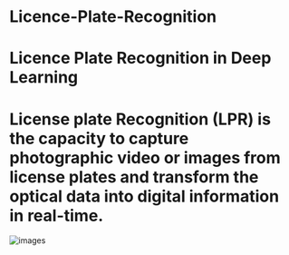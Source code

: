 # Licence-Plate-Recognition
 Licence Plate Recognition in Deep Learning
======================================
License plate Recognition (LPR) is the capacity to capture photographic video or images from license plates and transform the optical data into digital information in real-time.
==
![images](https://user-images.githubusercontent.com/79142324/182575707-d467b8f8-9c65-4a11-af4f-def2dc3b1db5.jpg)
